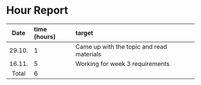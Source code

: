 # Hour Report

| Date  | time (hours) | target                                    |
| :----:|:-------------| :-----------------------------------------|
| 29.10.| 1            | Came up with the topic and read materials |
| 16.11.| 5            | Working for week 3 requirements           |
| Total | 6            |                                           | 
